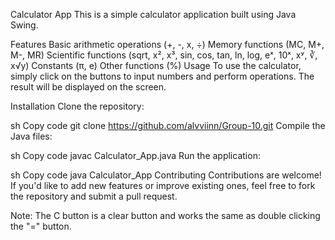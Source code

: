 Calculator App
This is a simple calculator application built using Java Swing.

Features
Basic arithmetic operations (+, -, x, ÷)
Memory functions (MC, M+, M-, MR)
Scientific functions (sqrt, x², x³, sin, cos, tan, ln, log, eˣ, 10ˣ, xʸ, ∛, x√y)
Constants (π, e)
Other functions (%)
Usage
To use the calculator, simply click on the buttons to input numbers and perform operations. The result will be displayed on the screen.


Installation
Clone the repository:

sh
Copy code
git clone https://github.com/alvviinn/Group-10.git
Compile the Java files:

sh
Copy code
javac Calculator_App.java
Run the application:

sh
Copy code
java Calculator_App
Contributing
Contributions are welcome! If you'd like to add new features or improve existing ones, feel free to fork the repository and submit a pull request.

Note: The C button is a clear button and works the same as double clicking the "=" button.

